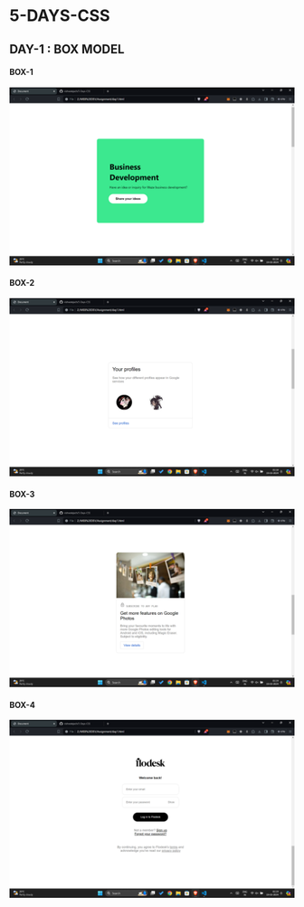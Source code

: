 # 5-DAYS-CSS

## DAY-1 : BOX MODEL <br>


#### BOX-1
![BOX-1](BOX-1.png) <br>


#### BOX-2
![BOX-2](BOX-2.png) <br>


#### BOX-3
![BOX-3](BOX-3.png) <br>


#### BOX-4
![BOX-4](BOX-4.png) <br>
